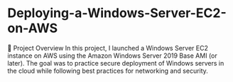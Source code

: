 # Deploying-a-Windows-Server-EC2-on-AWS
📌 Project Overview  In this project, I launched a Windows Server EC2 instance on AWS using the Amazon Windows Server 2019 Base AMI (or later). The goal was to practice secure deployment of Windows servers in the cloud while following best practices for networking and security.
